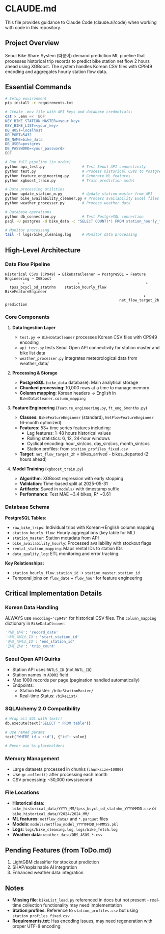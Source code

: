 # CLAUDE.md

This file provides guidance to Claude Code (claude.ai/code) when working with code in this repository.

## Project Overview

Seoul Bike Share System (따릉이) demand prediction ML pipeline that processes historical trip records to predict bike station net flow 2 hours ahead using XGBoost. The system handles Korean CSV files with CP949 encoding and aggregates hourly station flow data.

## Essential Commands

```bash
# Setup environment
pip install -r requirements.txt

# Create .env file with API keys and database credentials:
cat > .env << 'EOF'
KEY_BIKE_STATION_MASTER=<your_key>
KEY_BIKE_LIST=<your_key>
DB_HOST=localhost
DB_PORT=5432
DB_NAME=bike_data
DB_USER=postgres
DB_PASSWORD=<your_password>
EOF

# Run full pipeline (in order)
python api_test.py                 # Test Seoul API connectivity
python test.py                     # Process historical CSVs to PostgreSQL
python feature_engineering.py      # Generate ML features
python xgboost_train.py            # Train prediction model

# Data processing utilities
python update_station_m.py         # Update station master from API
python bike_availability_cleaner.py # Process availability Excel files
python weather_processer.py        # Process weather data

# Database operations
python db_connection.py            # Test PostgreSQL connection
psql -U postgres -d bike_data -c "SELECT COUNT(*) FROM station_hourly_flow;"

# Monitor processing
tail -f logs/bike_cleaning.log     # Monitor data processing
```

## High-Level Architecture

### Data Flow Pipeline

```
Historical CSVs (CP949) → BikeDataCleaner → PostgreSQL → Feature Engineering → XGBoost
        ↓                        ↓                              ↓
  tpss_bcycl_od_statnhm    station_hourly_flow         BikeFeatureEngineer
                                                               ↓
                                                    net_flow_target_2h prediction
```

### Core Components

1. **Data Ingestion Layer**
   - `test.py` → `BikeDataCleaner` processes Korean CSV files with CP949 encoding
   - `api_test.py` tests Seoul Open API connectivity for station master and bike list data
   - `weather_processer.py` integrates meteorological data from weather_data/

2. **Processing & Storage**
   - **PostgreSQL** (`bike_data` database): Main analytical storage
   - **Chunked processing**: 10,000 rows at a time to manage memory
   - **Column mapping**: Korean headers → English in `BikeDataCleaner.column_mapping`

3. **Feature Engineering** (`feature_engineering.py`, `ft_eng_6months.py`)
   - **Classes**: `BikeFeatureEngineer` (standard), `NetFlowFeatureEngineer` (6-month optimized)
   - **Features**: 53+ time series features including:
     - Lag features: 1-48 hours historical values
     - Rolling statistics: 6, 12, 24-hour windows  
     - Cyclical encoding: hour_sin/cos, day_sin/cos, month_sin/cos
     - Station profiles: from `station_profiles_fixed.csv`
   - **Target**: `net_flow_target_2h` = bikes_arrived - bikes_departed (2 hours ahead)

4. **Model Training** (`xgboost_train.py`)
   - **Algorithm**: XGBoost regression with early stopping
   - **Validation**: Time-based split at 2025-05-31
   - **Artifacts**: Saved in `models/` with timestamp suffix
   - **Performance**: Test MAE ~3.4 bikes, R² ~0.61

### Database Schema

**PostgreSQL Tables:**
- `raw_bike_trips`: Individual trips with Korean→English column mapping
- `station_hourly_flow`: Hourly aggregations (key table for ML)
- `station_master`: Station metadata from API
- `bike_availability_hourly`: Processed availability with stockout flags
- `rental_station_mapping`: Maps rental IDs to station IDs
- `data_quality_log`: ETL monitoring and error tracking

**Key Relationships:**
- `station_hourly_flow.station_id` → `station_master.station_id`
- Temporal joins on `flow_date` + `flow_hour` for feature engineering

## Critical Implementation Details

### Korean Data Handling
ALWAYS use `encoding='cp949'` for historical CSV files. The `column_mapping` dictionary in `BikeDataCleaner`:
```python
'기준_날짜': 'record_date'
'시작_대여소_ID': 'start_station_id'
'종료_대여소_ID': 'end_station_id'
'전체_건수': 'trip_count'
```

### Seoul Open API Quirks
- Station API uses `RNTLS_ID` (not `RNTL_ID`)
- Station names in `ADDR2` field
- Max 1000 records per page (pagination handled automatically)
- Endpoints:
  - Station Master: `/bikeStationMaster/`
  - Real-time Status: `/bikeList/`

### SQLAlchemy 2.0 Compatibility
```python
# Wrap all SQL with text()
db.execute(text("SELECT * FROM table"))

# Use named params
text("WHERE id = :id"), {"id": value}

# Never use %s placeholders
```

### Memory Management
- Large datasets processed in chunks (`chunksize=10000`)
- Use `gc.collect()` after processing each month
- CSV processing: ~50,000 rows/second

### File Locations
- **Historical data**: `bike_historical_data/YYYY_MM/tpss_bcycl_od_statnhm_YYYYMMDD.csv` or `bike_historical_data/Y2024/2024_MM/`
- **ML features**: `netflow_data/` and `*.parquet` files
- **Models**: `models/netflow_model_YYYYMMDD_HHMMSS.pkl`
- **Logs**: `logs/bike_cleaning.log`, `logs/bike_fetch.log`
- **Weather data**: `weather_data/OBS_ASOS_*.csv`

## Pending Features (from ToDo.md)

1. LightGBM classifier for stockout prediction
2. SHAP/explainable AI integration
3. Enhanced weather data integration

## Notes

- **Missing file**: `bikeList_load.py` referenced in docs but not present - real-time collection functionality may need implementation
- **Station profiles**: Reference to `station_profiles.csv` but using `station_profiles_fixed.csv`
- **Requirements.txt**: Has encoding issues, may need regeneration with proper UTF-8 encoding